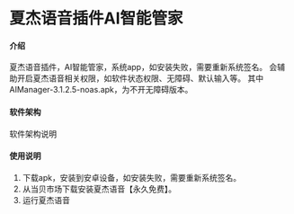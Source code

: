 # 夏杰语音插件AI智能管家

#### 介绍
夏杰语音插件，AI智能管家，系统app，如安装失败，需要重新系统签名。
会辅助开启夏杰语音相关权限，如软件状态权限、无障碍、默认输入等。
其中AIManager-3.1.2.5-noas.apk，为不开无障碍版本。

#### 软件架构
软件架构说明


#### 使用说明

1.  下载apk，安装到安卓设备，如安装失败，需要重新系统签名。
2.  从当贝市场下载安装夏杰语音【永久免费】。
3.  运行夏杰语音
